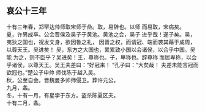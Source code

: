 ## 哀公十三年

十有三年春，郑罕达帅师取宋师于嵒。取，易辞也。以师
而易取，宋病矣。  
夏，许男成卒。公会晋侯及吴子于黄池。黄池之会，吴子
进乎哉！遂子矣。吴，夷狄之国也，祝发文身，欲因鲁之礼，
因晋之权，而请冠、端而袭其藉于成周，以尊天王。吴进矣！
吴，东方之大国也，累累致小国以会诸侯，以合乎中国。吴能
为之，则不臣乎？吴进矣！王，尊称也。子，卑称也。辞尊称
而居卑称，以会乎诸侯，以尊天王。吴王夫差曰：“好冠来！
“孔子曰：“大矣哉！ 夫差未能言冠而欲冠也。”楚公子申帅
师伐陈于越入吴。  
秋，公至自会。晋魏曼多帅师侵卫。葬许元公。  
九月，螽。  
冬，十有一月，有星孛于东方。盗杀陈夏区夫。  
十有二月，螽。  


